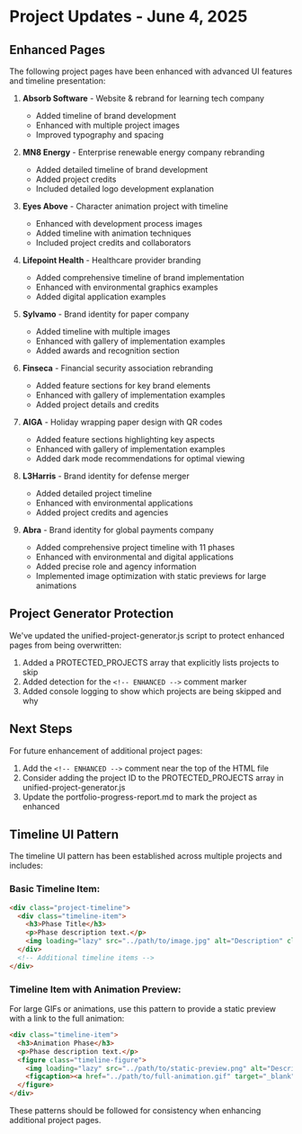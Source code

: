 # Project Updates - June 4, 2025

## Enhanced Pages

The following project pages have been enhanced with advanced UI features and timeline presentation:

1. **Absorb Software** - Website & rebrand for learning tech company
   - Added timeline of brand development
   - Enhanced with multiple project images
   - Improved typography and spacing

2. **MN8 Energy** - Enterprise renewable energy company rebranding
   - Added detailed timeline of brand development
   - Added project credits
   - Included detailed logo development explanation

3. **Eyes Above** - Character animation project with timeline
   - Enhanced with development process images
   - Added timeline with animation techniques
   - Included project credits and collaborators

4. **Lifepoint Health** - Healthcare provider branding
   - Added comprehensive timeline of brand implementation
   - Enhanced with environmental graphics examples
   - Added digital application examples

5. **Sylvamo** - Brand identity for paper company
   - Added timeline with multiple images
   - Enhanced with gallery of implementation examples
   - Added awards and recognition section

6. **Finseca** - Financial security association rebranding
   - Added feature sections for key brand elements
   - Enhanced with gallery of implementation examples
   - Added project details and credits

7. **AIGA** - Holiday wrapping paper design with QR codes
   - Added feature sections highlighting key aspects
   - Enhanced with gallery of implementation examples
   - Added dark mode recommendations for optimal viewing

8. **L3Harris** - Brand identity for defense merger
   - Added detailed project timeline
   - Enhanced with environmental applications
   - Added project credits and agencies

9. **Abra** - Brand identity for global payments company
   - Added comprehensive project timeline with 11 phases
   - Enhanced with environmental and digital applications
   - Added precise role and agency information
   - Implemented image optimization with static previews for large animations

## Project Generator Protection

We've updated the unified-project-generator.js script to protect enhanced pages from being overwritten:

1. Added a PROTECTED_PROJECTS array that explicitly lists projects to skip
2. Added detection for the `<!-- ENHANCED -->` comment marker
3. Added console logging to show which projects are being skipped and why

## Next Steps

For future enhancement of additional project pages:

1. Add the `<!-- ENHANCED -->` comment near the top of the HTML file
2. Consider adding the project ID to the PROTECTED_PROJECTS array in unified-project-generator.js
3. Update the portfolio-progress-report.md to mark the project as enhanced

## Timeline UI Pattern

The timeline UI pattern has been established across multiple projects and includes:

### Basic Timeline Item:
```html
<div class="project-timeline">
  <div class="timeline-item">
    <h3>Phase Title</h3>
    <p>Phase description text.</p>
    <img loading="lazy" src="../path/to/image.jpg" alt="Description" class="timeline-image">
  </div>
  <!-- Additional timeline items -->
</div>
```

### Timeline Item with Animation Preview:
For large GIFs or animations, use this pattern to provide a static preview with a link to the full animation:
```html
<div class="timeline-item">
  <h3>Animation Phase</h3>
  <p>Phase description text.</p>
  <figure class="timeline-figure">
    <img loading="lazy" src="../path/to/static-preview.png" alt="Description" class="timeline-image">
    <figcaption><a href="../path/to/full-animation.gif" target="_blank">View Animation</a></figcaption>
  </figure>
</div>
```

These patterns should be followed for consistency when enhancing additional project pages.